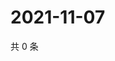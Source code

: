 # 2021-11-07

共 0 条

<!-- BEGIN WEIBO -->
<!-- 最后更新时间 Sun Nov 07 2021 14:16:59 GMT+0800 (China Standard Time) -->

<!-- END WEIBO -->
